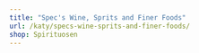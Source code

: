 ```yaml
---
title: "Spec's Wine, Sprits and Finer Foods"
url: /katy/specs-wine-sprits-and-finer-foods/
shop: Spirituosen
---
```

